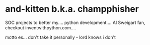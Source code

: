 # and-kitten b.k.a. champphisher
SOC projects to better my....
python development.... 
Al Sweigart fan, checkout inventwithpython.com....

motto es...
don't take it personally - lord knows i don't
